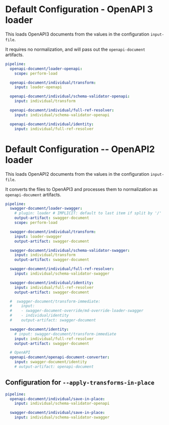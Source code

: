 # Default Configuration - OpenAPI 3 loader

This loads OpenAPI3 documents from the values in the configuration `input-file`.

It requires no normalization, and will pass out the `openapi-document` artifacts.

```yaml !$(cadl)
pipeline:
  openapi-document/loader-openapi:
    scope: perform-load

  openapi-document/individual/transform:
    input: loader-openapi

  openapi-document/individual/schema-validator-openapi:
    input: individual/transform

  openapi-document/individual/full-ref-resolver:
    input: individual/schema-validator-openapi

  openapi-document/individual/identity:
    input: individual/full-ref-resolver
```

# Default Configuration -- OpenAPI2 loader

This loads OpenAPI2 documents from the values in the configuration `input-file`.

It converts the files to OpenAPI3 and processes them to normalization as
`openapi-document` artifacts.

```yaml !$(cadl)
pipeline:
  swagger-document/loader-swagger:
    # plugin: loader # IMPLICIT: default to last item if split by '/'
    output-artifact: swagger-document
    scope: perform-load

  swagger-document/individual/transform:
    input: loader-swagger
    output-artifact: swagger-document

  swagger-document/individual/schema-validator-swagger:
    input: individual/transform
    output-artifact: swagger-document

  swagger-document/individual/full-ref-resolver:
    input: individual/schema-validator-swagger

  swagger-document/individual/identity:
    input: individual/full-ref-resolver
    output-artifact: swagger-document

  #  swagger-document/transform-immediate:
  #    input:
  #    - swagger-document-override/md-override-loader-swagger
  #    - individual/identity
  #    output-artifact: swagger-document

  swagger-document/identity:
    # input: swagger-document/transform-immediate
    input: individual/full-ref-resolver
    output-artifact: swagger-document

  # OpenAPI
  openapi-document/openapi-document-converter:
    input: swagger-document/identity
    # output-artifact: openapi-document
```

## Configuration for `--apply-transforms-in-place`

```yaml $(apply-transforms-in-place)
pipeline:
  openapi-document/individual/save-in-place:
    input: individual/schema-validator-openapi

  swagger-document/individual/save-in-place:
    input: individual/schema-validator-swagger
```
